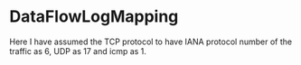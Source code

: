# DataFlowLogMapping

Here I have assumed the TCP protocol to have IANA protocol number of the traffic as 6, UDP as 17 and icmp as 1.
